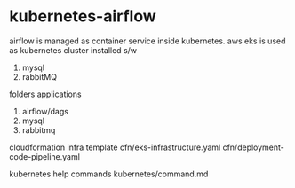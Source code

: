 # kubernetes-airflow
airflow is managed as container service inside kubernetes.
aws eks is used as kubernetes cluster
installed s/w
1. mysql
2. rabbitMQ


folders
applications
1. airflow/dags
2. mysql
3. rabbitmq

cloudformation infra template 
cfn/eks-infrastructure.yaml
cfn/deployment-code-pipeline.yaml

kubernetes help commands
kubernetes/command.md


